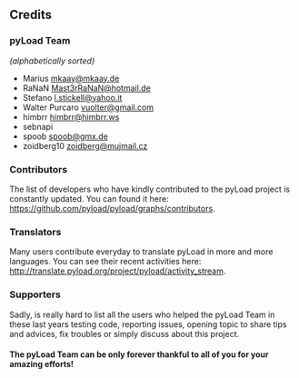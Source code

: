 Credits
-------

### pyLoad Team ###

*(alphabetically sorted)*

 - Marius <mkaay@mkaay.de>
 - RaNaN <Mast3rRaNaN@hotmail.de>
 - Stefano <l.stickell@yahoo.it>
 - Walter Purcaro <vuolter@gmail.com>
 - himbrr <himbrr@himbrr.ws>
 - sebnapi
 - spoob <spoob@gmx.de>
 - zoidberg10 <zoidberg@mujmail.cz>


### Contributors ###

The list of developers who have kindly contributed to the pyLoad project is constantly updated.
You can found it here: <https://github.com/pyload/pyload/graphs/contributors>.


### Translators ###

Many users contribute everyday to translate pyLoad in more and more languages.
You can see their recent activities here: <http://translate.pyload.org/project/pyload/activity_stream>.


### Supporters ###

Sadly, is really hard to list all the users who helped the pyLoad Team in these last years testing code, reporting issues,
opening topic to share tips and advices, fix troubles or simply discuss about this project.


#### The pyLoad Team can be only forever thankful to all of you for your amazing efforts! ####
